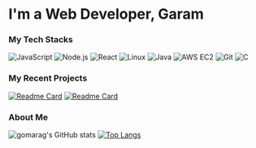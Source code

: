 # I'm a Web Developer, Garam

### My Tech Stacks
![JavaScript](https://img.shields.io/badge/JavaScript-F7DF1E?style=for-the-badge&logo=javascript&logoColor=black)
![Node.js](https://img.shields.io/badge/Node.js-339933?style=for-the-badge&logo=nodedotjs&logoColor=white)
![React](https://img.shields.io/badge/React-61DAFB?style=for-the-badge&logo=react&logoColor=black)
![Linux](https://img.shields.io/badge/Linux-FCC624?style=for-the-badge&logo=linux&logoColor=black)
![Java](https://img.shields.io/badge/Java-007396?style=for-the-badge&logo=java&logoColor=white)
![AWS EC2](https://img.shields.io/badge/AWS%20EC2-232F3E?style=for-the-badge&logo=amazonaws&logoColor=white)
![Git](https://img.shields.io/badge/Git-F05032?style=for-the-badge&logo=git&logoColor=white)
![C](https://img.shields.io/badge/C-A8B9CC?style=for-the-badge&logo=c&logoColor=black)


### My Recent Projects
[![Readme Card](https://github-readme-stats.vercel.app/api/pin/?username=gomarag&show_owner=true&theme=swift&repo=siphoon-note-server)](https://github.com/gomarag/siphoon-note-server)
[![Readme Card](https://github-readme-stats.vercel.app/api/pin/?username=gomarag&&show_owner=true&theme=swift&repo=post-board)](https://github.com/gomarag/post-board)


### About Me
![gomarag's GitHub stats](https://github-readme-stats.vercel.app/api?username=gomarag&custom_title=Gomarag%27s%20Github%20Stats&count_private=true&hide=stars&theme=swift&show_icons=true&card_width=300)
[![Top Langs](https://github-readme-stats.vercel.app/api/top-langs/?username=gomarag&hide=CSS&title_color=&layout=compact&theme=swift&card_width=300)](https://github.com/gomarag/github-readme-stats)
